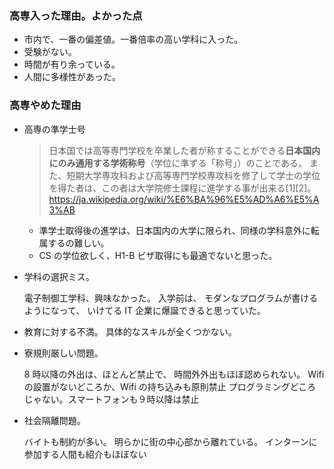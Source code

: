 ### 高専入った理由。よかった点<!--{{{-->

- 市内で、一番の偏差値。一番倍率の高い学科に入った。
- 受験がない。
- 時間が有り余っている。
- 人間に多様性があった。
<!--}}}-->

### 高専やめた理由<!--{{{-->

- 高専の準学士号

  > 日本国では高等専門学校を卒業した者が称することができる**日本国内にのみ通用する学術称号**（学位に準ずる「称号」）のことである。
  > また、短期大学専攻科および高等専門学校専攻科を修了して学士の学位を得た者は、この者は大学院修士課程に進学する事が出来る[1][2]。
  > <https://ja.wikipedia.org/wiki/%E6%BA%96%E5%AD%A6%E5%A3%AB>

  - 準学士取得後の進学は、日本国内の大学に限られ、同様の学科意外に転属するの難しい。
  - CS の学位欲しく、H1-B ビザ取得にも最適でないと思った。

- 学科の選択ミス。

  電子制御工学科、興味なかった。
  入学前は、 モダンなプログラムが書けるようになって、
  いけてる IT 企業に爆誕できると思っていた。

- 教育に対する不満。
  具体的なスキルが全くつかない。

- 寮規則厳しい問題。

  8 時以降の外出は、ほとんど禁止で、
  時間外外出もほぼ認められない。
  Wifi の設置がないどころか、Wifi の持ち込みも原則禁止
  プログラミングどころじゃない。スマートフォンも９時以降は禁止

- 社会隔離問題。

  バイトも制約が多い。
  明らかに街の中心部から離れている。
  インターンに参加する人間も紹介もほぼない

<!--}}}-->

